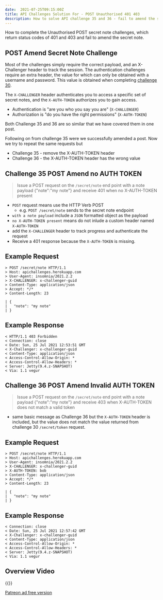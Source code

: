 ```yaml
---
date:  2021-07-25T09:15:00Z
title: API Challenges Solution For - POST Unauthorised 401 403
description: How to solve API challenge 35 and 36 - fail to amend the secret note with a POST request and receive 401 and 403 status codes
---
```


How to complete the Unauthorised POST secret note challenges, which return status codes of 401 and 403 and fail to amend the secret note.

## 	POST Amend Secret Note Challenge

Most of the challenges simply require the correct payload, and an X-Challenger header to track the session. The authentication challenges require an extra header, the value for which can only be obtained with a username and password. This value is obtained when completing [challenge 30](/apichallenges/howto/30-authentication-post-secret-token-201).

The `X-CHALLENGER` header authenticates you to access a specific set of secret notes, and the `X-AUTH-TOKEN` authorizes you to gain access.

- Authentication is "are you who you say you are" (`X-CHALLENGER`)
- Authorization is "do you have the right permissions" (`X-AUTH-TOKEN`)

Both Challenge 35 and 36 are so similar that we have covered them in one post.

Following on from challenge 35 were we successfully amended a post. Now we try to repeat the same requests but

- Challenge 35 - remove the X-AUTH-TOKEN header
- Challenge 36 - the X-AUTH-TOKEN header has the wrong value

## Challenge 35 POST Amend no AUTH TOKEN

> Issue a POST request on the `/secret/note` end point with a note payload {"note":"my note"} and receive 401 when no X-AUTH-TOKEN present

- `POST` request means use the HTTP Verb POST
    - e.g. `POST /secret/note` sends to the secret note endpoint
- `with a note payload` include a `JSON` formatted object as the payload
- `no X-AUTH-TOKEN present` means do not inlude a custom header named `X-AUTH-TOKEN`
- add the `X-CHALLENGER` header to track progress and authenticate the request
- Receive a 401 response because the `X-AUTH-TOKEN` is missing.

## Example Request

```
> POST /secret/note HTTP/1.1
> Host: apichallenges.herokuapp.com
> User-Agent: insomnia/2021.2.2
> X-CHALLENGER: x-challenger-guid
> Content-Type: application/json
> Accept: */*
> Content-Length: 23

| {
|   "note": "my note"
| }
```

## Example Response

```
< HTTP/1.1 403 Forbidden
< Connection: close
< Date: Sun, 25 Jul 2021 12:53:51 GMT
< X-Challenger: x-challenger-guid
< Content-Type: application/json
< Access-Control-Allow-Origin: *
< Access-Control-Allow-Headers: *
< Server: Jetty(9.4.z-SNAPSHOT)
< Via: 1.1 vegur
```



## Challenge 36 POST Amend Invalid AUTH TOKEN

> Issue a POST request on the `/secret/note` end point with a note payload {"note":"my note"} and receive 403 when X-AUTH-TOKEN does not match a valid token

- same basic message as Challenge 36 but the `X-AUTH-TOKEN` header is included, but the value does not match the value returned from challenge 30 `/secret/token` request.

## Example Request

```
> POST /secret/note HTTP/1.1
> Host: apichallenges.herokuapp.com
> User-Agent: insomnia/2021.2.2
> X-CHALLENGER: x-challenger-guid
> X-AUTH-TOKEN: bob
> Content-Type: application/json
> Accept: */*
> Content-Length: 23

| {
|   "note": "my note"
| }
```

## Example Response

```
< Connection: close
< Date: Sun, 25 Jul 2021 12:57:42 GMT
< X-Challenger: x-challenger-guid
< Content-Type: application/json
< Access-Control-Allow-Origin: *
< Access-Control-Allow-Headers: *
< Server: Jetty(9.4.z-SNAPSHOT)
< Via: 1.1 vegur
```


## Overview Video

{{<youtube-embed key="A9T9yjzEOEE">}}

[Patreon ad free version](https://www.patreon.com/posts/54091910)




